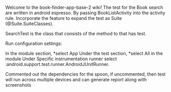 Welcome to the book-finder-app-base-2 wiki! The test for the Book search are written in android espresso. By passing BookListActivity into the activity rule. Incorporate the feature to expand the test as Suite (@Suite.SuiteClasses).

SearchTest is the class that consists of the method to that has test.

Run configuration settings:

In the module section,
*select App Under the test section, 
*select All in the module Under Specific instrumentation runner select :android.support.test.runner.AndroidJUnitRunner.


Commented out the dependencies for the spoon, if uncommented, then test will run across multiple devices and can generate report along with screenshots
